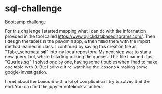 # sql-challenge
Bootcamp challenge

For this challenge I started mapping what I can do with the information provided in the tool called https://www.quickdatabasediagrams.com/. 
Then I design the tables in the pdAdmin app, & then filled them with the import method learned in class.
I continued by saving this creation file as "Table_schemata.sql" into my local repository.
My next step was to star a new query tool, where I starting making the queries. This file I named it as "Queries.sql"
I solved one by one, having some troubles when I had to make one table with 3. But I solved it re-watching the lessons & making some google-investigation.

I read about the bonus & with a lot of complication I try to solved it at the end. You can find the jupyter notebook attached. 

